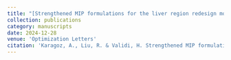 ```yaml
---
title: "[Strengthened MIP formulations for the liver region redesign models of Akshat et al](https://link.springer.com/article/10.1007/s11590-024-02179-w)"
collection: publications
category: manuscripts
date: 2024-12-28
venue: 'Optimization Letters'
citation: 'Karagoz, A., Liu, R. & Validi, H. Strengthened MIP formulations for the liver region redesign models of Akshat et al.. Optim Lett (2024). https://doi.org/10.1007/s11590-024-02179-w'
---
```

